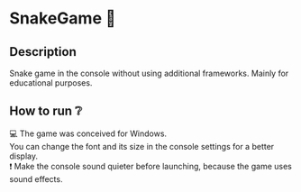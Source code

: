 # SnakeGame :snake:
 
## Description
Snake game in the console without using additional frameworks. Mainly for educational purposes.

## How to run :grey_question:
:computer: The game was conceived for Windows. <br />
You can change the font and its size in the console settings for a better display. <br />
:exclamation: Make the console sound quieter before launching, because the game uses sound effects.
